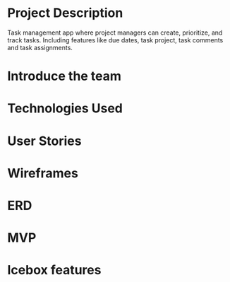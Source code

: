 #  Project Description
Task management app where project managers can create, prioritize, and track tasks. Including features like due dates, task project, task comments and task assignments.

#  Introduce the team

#  Technologies Used

#  User Stories

#  Wireframes


#  ERD

#  MVP

#  Icebox features
